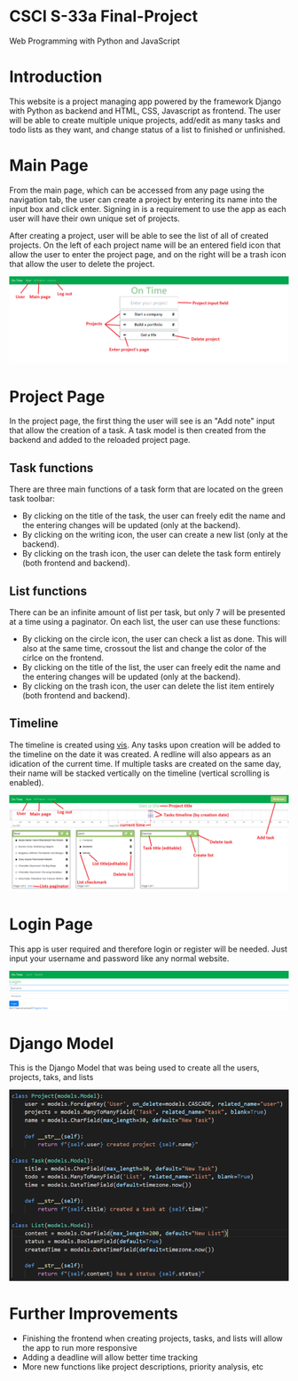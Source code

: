 # CSCI S-33a Final-Project
Web Programming with Python and JavaScript

# Introduction
This website is a project managing app powered by the framework Django with Python as backend and HTML, CSS, Javascript as frontend. The user will be able to create multiple unique projects, add/edit as many tasks and todo lists as they want, and change status of a list to finished or unfinished.

# Main Page
From the main page, which can be accessed from any page using the navigation tab, the user can create a project by entering its name into the input box and click enter. Signing in is a requirement to use the app as each user will have their own unique set of projects. 

After creating a project, user will be able to see the list of all of created projects. On the left of each project name will be an entered field icon that allow the user to enter the project page, and on the right will be a trash icon that allow the user to delete the project. 

![](Images/Main%20Page.PNG)

# Project Page
In the project page, the first thing the user will see is an "Add note" input that allow the creation of a task. A task model is then created from the backend and added to the reloaded project page.

## Task functions
There are three main functions of a task form that are located on the green task toolbar:
* By clicking on the title of the task, the user can freely edit the name and the entering changes will be updated (only at the backend). 
* By clicking on the writing icon, the user can create a new list (only at the backend). 
* By clicking on the trash icon, the user can delete the task form entirely (both frontend and backend).

## List functions
There can be an infinite amount of list per task, but only 7 will be presented at a time using a paginator. On each list, the user can use these functions:
* By clicking on the circle icon, the user can check a list as done. This will also at the same time, crossout the list and change the color of the cirlce on the frontend.
* By clicking on the title of the list, the user can freely edit the name and the entering changes will be updated (only at the backend). 
* By clicking on the trash icon, the user can delete the list item entirely (both frontend and backend). 

## Timeline
The timeline is created using [vis](https://visjs.org/). Any tasks upon creation will be added to the timeline on the date it was created. A redline will also appears as an idication of the current time. If multiple tasks are created on the same day, their name will be stacked vertically on the timeline (vertical scrolling is enabled).

![](Images/Task%20Page.PNG)

# Login Page
This app is user required and therefore login or register will be needed. Just input your username and password like any normal website.

![](Images/Login%20Page.PNG)

# Django Model
This is the Django Model that was being used to create all the users, projects, taks, and lists

![](Images/Django%20Model.PNG)

# Further Improvements
- Finishing the frontend when creating projects, tasks, and lists will allow the app to run more responsive
- Adding a deadline will allow better time tracking
- More new functions like project descriptions, priority analysis, etc


